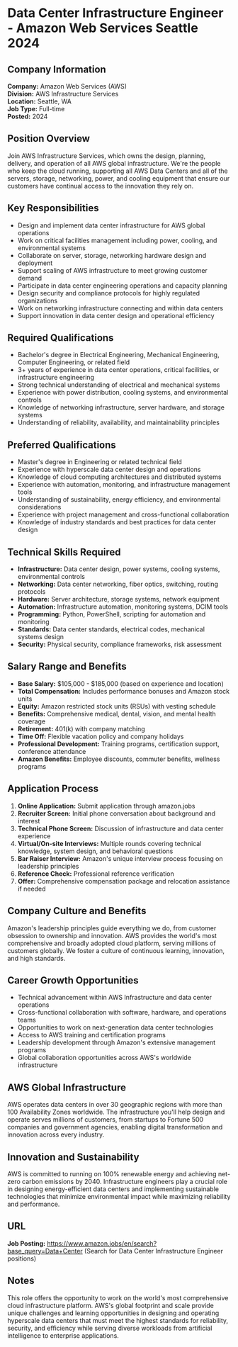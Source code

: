 # Data Center Infrastructure Engineer - Amazon Web Services Seattle 2024

## Company Information
**Company:** Amazon Web Services (AWS)  
**Division:** AWS Infrastructure Services  
**Location:** Seattle, WA  
**Job Type:** Full-time  
**Posted:** 2024  

## Position Overview
Join AWS Infrastructure Services, which owns the design, planning, delivery, and operation of all AWS global infrastructure. We're the people who keep the cloud running, supporting all AWS Data Centers and all of the servers, storage, networking, power, and cooling equipment that ensure our customers have continual access to the innovation they rely on.

## Key Responsibilities
- Design and implement data center infrastructure for AWS global operations
- Work on critical facilities management including power, cooling, and environmental systems
- Collaborate on server, storage, networking hardware design and deployment
- Support scaling of AWS infrastructure to meet growing customer demand
- Participate in data center engineering operations and capacity planning
- Design security and compliance protocols for highly regulated organizations
- Work on networking infrastructure connecting and within data centers
- Support innovation in data center design and operational efficiency

## Required Qualifications
- Bachelor's degree in Electrical Engineering, Mechanical Engineering, Computer Engineering, or related field
- 3+ years of experience in data center operations, critical facilities, or infrastructure engineering
- Strong technical understanding of electrical and mechanical systems
- Experience with power distribution, cooling systems, and environmental controls
- Knowledge of networking infrastructure, server hardware, and storage systems
- Understanding of reliability, availability, and maintainability principles

## Preferred Qualifications
- Master's degree in Engineering or related technical field
- Experience with hyperscale data center design and operations
- Knowledge of cloud computing architectures and distributed systems
- Experience with automation, monitoring, and infrastructure management tools
- Understanding of sustainability, energy efficiency, and environmental considerations
- Experience with project management and cross-functional collaboration
- Knowledge of industry standards and best practices for data center design

## Technical Skills Required
- **Infrastructure:** Data center design, power systems, cooling systems, environmental controls
- **Networking:** Data center networking, fiber optics, switching, routing protocols
- **Hardware:** Server architecture, storage systems, network equipment
- **Automation:** Infrastructure automation, monitoring systems, DCIM tools
- **Programming:** Python, PowerShell, scripting for automation and monitoring
- **Standards:** Data center standards, electrical codes, mechanical systems design
- **Security:** Physical security, compliance frameworks, risk assessment

## Salary Range and Benefits
- **Base Salary:** $105,000 - $185,000 (based on experience and location)
- **Total Compensation:** Includes performance bonuses and Amazon stock units
- **Equity:** Amazon restricted stock units (RSUs) with vesting schedule
- **Benefits:** Comprehensive medical, dental, vision, and mental health coverage
- **Retirement:** 401(k) with company matching
- **Time Off:** Flexible vacation policy and company holidays
- **Professional Development:** Training programs, certification support, conference attendance
- **Amazon Benefits:** Employee discounts, commuter benefits, wellness programs

## Application Process
1. **Online Application:** Submit application through amazon.jobs
2. **Recruiter Screen:** Initial phone conversation about background and interest
3. **Technical Phone Screen:** Discussion of infrastructure and data center experience
4. **Virtual/On-site Interviews:** Multiple rounds covering technical knowledge, system design, and behavioral questions
5. **Bar Raiser Interview:** Amazon's unique interview process focusing on leadership principles
6. **Reference Check:** Professional reference verification
7. **Offer:** Comprehensive compensation package and relocation assistance if needed

## Company Culture and Benefits
Amazon's leadership principles guide everything we do, from customer obsession to ownership and innovation. AWS provides the world's most comprehensive and broadly adopted cloud platform, serving millions of customers globally. We foster a culture of continuous learning, innovation, and high standards.

## Career Growth Opportunities
- Technical advancement within AWS Infrastructure and data center operations
- Cross-functional collaboration with software, hardware, and operations teams
- Opportunities to work on next-generation data center technologies
- Access to AWS training and certification programs
- Leadership development through Amazon's extensive management programs
- Global collaboration opportunities across AWS's worldwide infrastructure

## AWS Global Infrastructure
AWS operates data centers in over 30 geographic regions with more than 100 Availability Zones worldwide. The infrastructure you'll help design and operate serves millions of customers, from startups to Fortune 500 companies and government agencies, enabling digital transformation and innovation across every industry.

## Innovation and Sustainability
AWS is committed to running on 100% renewable energy and achieving net-zero carbon emissions by 2040. Infrastructure engineers play a crucial role in designing energy-efficient data centers and implementing sustainable technologies that minimize environmental impact while maximizing reliability and performance.

## URL
**Job Posting:** https://www.amazon.jobs/en/search?base_query=Data+Center (Search for Data Center Infrastructure Engineer positions)

## Notes
This role offers the opportunity to work on the world's most comprehensive cloud infrastructure platform. AWS's global footprint and scale provide unique challenges and learning opportunities in designing and operating hyperscale data centers that must meet the highest standards for reliability, security, and efficiency while serving diverse workloads from artificial intelligence to enterprise applications.